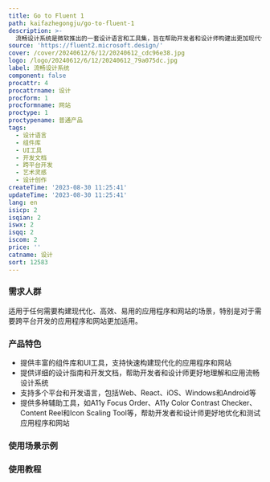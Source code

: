 ```yaml
---
title: Go to Fluent 1
path: kaifazhegongju/go-to-fluent-1
description: >-
  流畅设计系统是微软推出的一套设计语言和工具集，旨在帮助开发者和设计师构建出更加现代化、高效、易用的应用程序和网站。它包括了丰富的组件库、UI工具、设计指南和开发文档，支持多个平台和开发语言，可大大提升开发效率和用户体验。
source: 'https://fluent2.microsoft.design/'
cover: /cover/20240612/6/12/20240612_cdc96e38.jpg
logo: /logo/20240612/6/12/20240612_79a075dc.jpg
label: 流畅设计系统
component: false
procattr: 4
procattrname: 设计
procform: 1
procformname: 网站
proctype: 1
proctypename: 普通产品
tags:
  - 设计语言
  - 组件库
  - UI工具
  - 开发文档
  - 跨平台开发
  - 艺术灵感
  - 设计创作
createTime: '2023-08-30 11:25:41'
updateTime: '2023-08-30 11:25:41'
lang: en
isicp: 2
isqian: 2
iswx: 2
isqq: 2
iscom: 2
price: ''
catname: 设计
sort: 12583
---
```




### 需求人群
适用于任何需要构建现代化、高效、易用的应用程序和网站的场景，特别是对于需要跨平台开发的应用程序和网站更加适用。

### 产品特色
- 提供丰富的组件库和UI工具，支持快速构建现代化的应用程序和网站
- 提供详细的设计指南和开发文档，帮助开发者和设计师更好地理解和应用流畅设计系统
- 支持多个平台和开发语言，包括Web、React、iOS、Windows和Android等
- 提供多种辅助工具，如A11y Focus Order、A11y Color Contrast Checker、Content Reel和Icon Scaling Tool等，帮助开发者和设计师更好地优化和测试应用程序和网站

### 使用场景示例


### 使用教程


  
